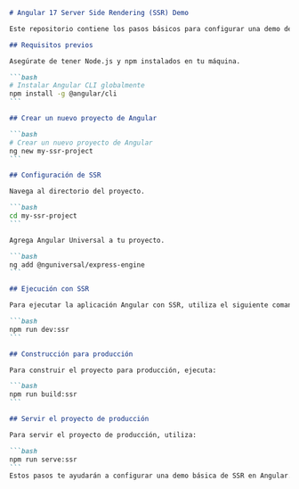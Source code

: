 ````markdown
# Angular 17 Server Side Rendering (SSR) Demo

Este repositorio contiene los pasos básicos para configurar una demo de Server Side Rendering (SSR) en Angular 17 utilizando Angular Universal.

## Requisitos previos

Asegúrate de tener Node.js y npm instalados en tu máquina.

```bash
# Instalar Angular CLI globalmente
npm install -g @angular/cli
```

## Crear un nuevo proyecto de Angular

```bash
# Crear un nuevo proyecto de Angular
ng new my-ssr-project
```

## Configuración de SSR

Navega al directorio del proyecto.

```bash
cd my-ssr-project
```

Agrega Angular Universal a tu proyecto.

```bash
ng add @nguniversal/express-engine
```

## Ejecución con SSR

Para ejecutar la aplicación Angular con SSR, utiliza el siguiente comando:

```bash
npm run dev:ssr
```

## Construcción para producción

Para construir el proyecto para producción, ejecuta:

```bash
npm run build:ssr
```

## Servir el proyecto de producción

Para servir el proyecto de producción, utiliza:

```bash
npm run serve:ssr
```
Estos pasos te ayudarán a configurar una demo básica de SSR en Angular. Para una implementación más detallada y personalizada, modifica tu aplicación de acuerdo a tus necesidades específicas.

